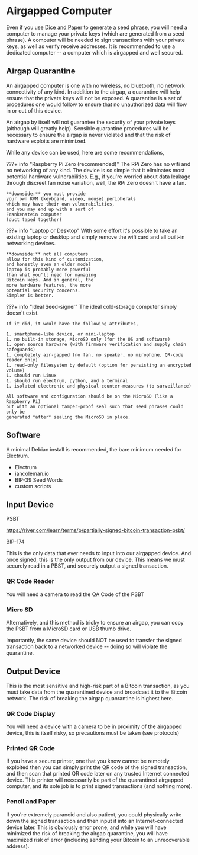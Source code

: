 # Airgapped Computer

Even if you use
 [Dice and Paper](../creating-keys/dice-and-paper.md)
 to generate a seed phrase,
 you will need a computer to manage your private keys
 (which are generated from a seed phrase).
A computer will be needed
 to sign transactions with your private keys, 
 as well as verify receive addresses.
It is recommended to use a dedicated computer --
 a computer which is
 airgapped and well secured.



## Airgap Quarantine

An airgapped computer is one
 with no wireless, 
 no bluetooth,
 no network connectivity of any kind.
In addition to the airgap, 
 a quarantine will help ensure
 that the private keys will
 not be exposed.
A quarantine is a set of 
 procedures one would follow
 to ensure that no unauthorized
 data will flow in or out of 
 this device.

An airgap by itself will not
 guarantee the security of your
 private keys (although will greatly help).
Sensible quarantine procedures will be
 necessary to ensure the airgap is
 never violated and that the risk
 of hardware exploits are minimized.

While any device can be used,
 here are some recommendations,


???+ info "Raspberry Pi Zero (recommended)"
    The RPi Zero has no wifi
    and no networking of any kind.
    The device is so simple that
    it eliminates most potential
    hardware vulnerabilities.
    E.g., if you're worried about data
    leakage through discreet
    fan noise variation, well, the
    RPi Zero doesn't have a fan.

    **downside:** you must provide
    your own KVM (keyboard, video, mouse) peripherals
    which may have their own vulnerabilities,
    and you may end up with a sort of 
    Frankenstein computer
    (duct taped together)




???+ info "Laptop or Desktop"
    With some effort it's possible
    to take an existing laptop or desktop
    and simply remove the wifi card
    and all built-in networking devices.

    **downside:** not all computers
    allow for this kind of customization,
    and honestly even an older model
    laptop is probably more powerful
    than what you'll need for managing
    Bitcoin keys. And in general, the
    more hardware features, the more
    potential security concerns. 
    Simpler is better.


???+ info "Ideal Seed-signer"
    The ideal cold-storage computer
    simply doesn't exist.

    If it did, it would have the following attributes,

    1. smartphone-like device, or mini-laptop
    1. no built-in storage, MicroSD only (for the OS and software)
    1. open source hardware (with firmware verification and supply chain safeguards)
    1. completely air-gapped (no fan, no speaker, no mirophone, QR-code reader only)
    1. read-only filesystem by default (option for persisting an encrypted volume)
    1. should run Linux
    1. should run electrum, python, and a terminal
    1. isolated electronic and physical counter-measures (to surveillance)

    All software and configuration should be on the MicroSD (like a Raspberry Pi)
    but with an optional tamper-proof seal such that seed phrases could only be
    generated *after* sealing the MicroSD in place.

    
    




## Software

A minimal Debian install is recommended,
 the bare minimum needed for Electrum.

* Electrum
* iancoleman.io
* BIP-39 Seed Words
* custom scripts



## Input Device

PSBT

https://river.com/learn/terms/p/partially-signed-bitcoin-transaction-psbt/

BIP-174

This is the only data that ever needs to 
 input into our airgapped device.
And once signed, this is the only output
 from our device.
This means we must securely read in a PBST,
 and securely output a signed transaction.


### QR Code Reader

You will need a camera to read the QA Code of the PSBT




### Micro SD

Alternatively, and this method is tricky to ensure an airgap,
 you can copy the PSBT from a MicroSD card or USB thumb drive.

Importantly, the same device should NOT be used to transfer
 the signed transaction back to a networked device -- doing
 so will violate the quarantine.



## Output Device

This is the most sensitive and high-risk part
 of a Bitcoin transaction, as you must take
 data from the quarantined device and
 broadcast it to the Bitcoin network.
The risk of breaking the airgap quanrantine
 is highest here.



### QR Code Display

You will need a device with a camera to be in proximity
 of the airgapped device, this is itself risky, so 
 precautions must be taken (see protocols)



### Printed QR Code

If you have a secure printer, one
 that you know cannot be remotely exploited
 then you can simply print the QR code 
 of the signed transaction, and then scan
 that printed QR code later on
 any trusted Internet connected device.
This printer will necessarily be part of
 the quarantined airgapped computer,
 and its sole job is to print
 signed transactions (and nothing more).


### Pencil and Paper

If you're extremely paranoid and also patient,
 you could physically write down
 the signed transaction and then 
 input it into
 an Internet-connected device later.
This is obviously error prone, and while you 
 will have minimized the risk of breaking
 the airgap quarantine,
 you will have maximized risk of error
 (including sending your Bitcoin to an unrecoverable address).



